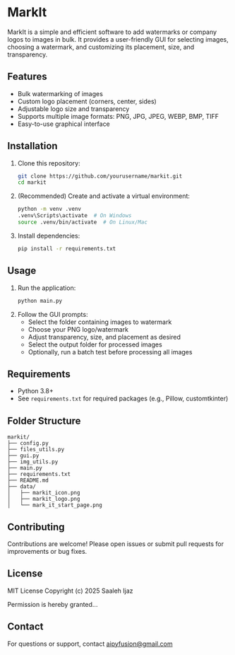 # MarkIt

MarkIt is a simple and efficient software to add watermarks or company logos to images in bulk. It provides a user-friendly GUI for selecting images, choosing a watermark, and customizing its placement, size, and transparency.

## Features
- Bulk watermarking of images
- Custom logo placement (corners, center, sides)
- Adjustable logo size and transparency
- Supports multiple image formats: PNG, JPG, JPEG, WEBP, BMP, TIFF
- Easy-to-use graphical interface

## Installation
1. Clone this repository:
   ```bash
   git clone https://github.com/yourusername/markit.git
   cd markit
   ```
2. (Recommended) Create and activate a virtual environment:
   ```bash
   python -m venv .venv
   .venv\Scripts\activate  # On Windows
   source .venv/bin/activate  # On Linux/Mac
   ```
3. Install dependencies:
   ```bash
   pip install -r requirements.txt
   ```

## Usage
1. Run the application:
   ```bash
   python main.py
   ```
2. Follow the GUI prompts:
   - Select the folder containing images to watermark
   - Choose your PNG logo/watermark
   - Adjust transparency, size, and placement as desired
   - Select the output folder for processed images
   - Optionally, run a batch test before processing all images

## Requirements
- Python 3.8+
- See `requirements.txt` for required packages (e.g., Pillow, customtkinter)

## Folder Structure
```
markit/
├── config.py
├── files_utils.py
├── gui.py
├── img_utils.py
├── main.py
├── requirements.txt
├── README.md
├── data/
│   ├── markit_icon.png
│   ├── markit_logo.png
│   └── mark_it_start_page.png
```

## Contributing
Contributions are welcome! Please open issues or submit pull requests for improvements or bug fixes.

## License
MIT License
Copyright (c) 2025 Saaleh Ijaz

Permission is hereby granted...

## Contact
For questions or support, contact [aipyfusion@gmail.com](mailto:aipyfusion@gmail.com)
